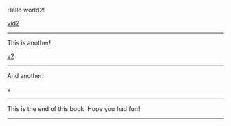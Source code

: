 Hello world2!

[vid2](https://www.dailymotion.com/video/x6kk4oz)

---
This is another!

[v2](https://www.dailymotion.com/video/x8r5gwq)

---
And another!

[v](https://www.dailymotion.com/video/x99ltac)

---

This is the end of this book. Hope you had fun!


---
<!--stackedit_data:
eyJoaXN0b3J5IjpbNTUyMzM0MjA4LC01ODE3NjMwOTUsLTE2Nj
A3MjQ3MTIsOTYxMTE3MzczLDE3Mzc3NjYxNzIsMTgwMjUxNTg5
OCwtMTQ5NTcyNzE5LDIzOTU3MDU1OSwtMzMyNDU1MzYzXX0=
-->